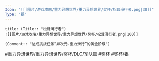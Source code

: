 ```yaml
---
Icon: "![[图片/游戏攻略/重力异想世界/重力异想世界/奖杯/松茸滑行者.png|30]]"
Type: "银"
---
```

```ad-common-silver-trophy
title: (Title:: "松茸滑行者")
![[图片/游戏攻略/重力异想世界/重力异想世界/奖杯/松茸滑行者.png|100]]

(Comment:: "达成挑战任务“异次元-重力滑行”的黄金阶级")
```

#重力异想世界/重力异想世界/奖杯/DLC/军队篇 #奖杯 #奖杯/银
